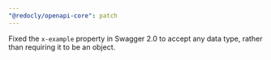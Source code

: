 ```yaml
---
"@redocly/openapi-core": patch
---
```


Fixed the `x-example` property in Swagger 2.0 to accept any data type, rather than requiring it to be an object.
